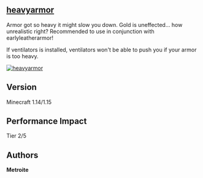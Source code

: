 ## [heavyarmor](https://download.metroite.de/#/home?url=https://github.com/Metroite/datapacks/tree/1.14/heavyarmor&rootDirectory=false)

Armor got so heavy it might slow you down. Gold is uneffected... how unrealistic right? Recommended to use in conjunction with earlyleatherarmor!

If ventilators is installed, ventilators won't be able to push you if your armor is too heavy.

<a href="https://download.metroite.de/#/home?url=https://github.com/Metroite/datapacks/tree/1.14/heavyarmor&rootDirectory=false" rel="Armor realistically slowing down the player">![heavyarmor](heavyarmor.png?raw=true "Armor realistically slowing down the player")</a>

## Version

Minecraft 1.14/1.15

## Performance Impact

Tier 2/5

## Authors

**Metroite**
